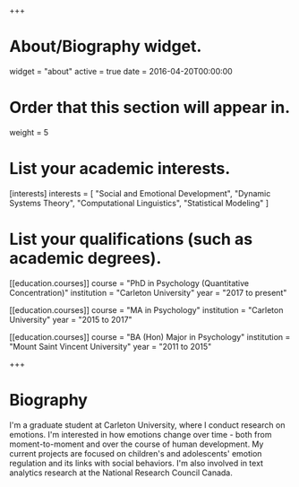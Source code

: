+++
# About/Biography widget.
widget = "about"
active = true
date = 2016-04-20T00:00:00

# Order that this section will appear in.
weight = 5

# List your academic interests.
[interests]
  interests = [
    "Social and Emotional Development",
    "Dynamic Systems Theory",
    "Computational Linguistics",
    "Statistical Modeling"
  ]

# List your qualifications (such as academic degrees).
[[education.courses]]
  course = "PhD in Psychology (Quantitative Concentration)"
  institution = "Carleton University"
  year = "2017 to present"

[[education.courses]]
  course = "MA in Psychology"
  institution = "Carleton University"
  year = "2015 to 2017"

[[education.courses]]
  course = "BA (Hon) Major in Psychology"
  institution = "Mount Saint Vincent University"
  year = "2011 to 2015"
 
+++

# Biography

I'm a graduate student at Carleton University, where I conduct research on emotions. I'm interested in how emotions change over time - both from moment-to-moment and over the course of human development. My current projects are focused on children's and adolescents' emotion regulation and its links with social behaviors. I'm also involved in text analytics research at the National Research Council Canada.
